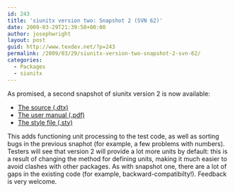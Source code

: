 ```yaml
---
id: 243
title: 'siunitx version two: Snapshot 2 (SVN 62)'
date: 2009-03-29T21:39:58+00:00
author: josephwright
layout: post
guid: http://www.texdev.net/?p=243
permalink: /2009/03/29/siunitx-version-two-snapshot-2-svn-62/
categories:
  - Packages
  - siunitx
---
```

As promised, a second snapshot of siunitx version 2 is now available:
<ul>
	<li><a href="http://www.texdev.net/wp-content/uploads/2009/03/siunitx.dtx">The source  (.dtx)</a></li>
	<li><a href="http://www.texdev.net/wp-content/uploads/2009/03/siunitx.pdf">The user manual (.pdf)</a></li>
	<li><a href="http://www.texdev.net/wp-content/uploads/2009/03/siunitx.sty">The style file  (.sty)</a></li>
</ul>
This adds functioning unit processing to the test code, as well as sorting bugs in the previous snaphot (for example, a few problems with numbers). Testers will see that version 2 will provide a lot more units by default: this is a result of changing the method for defining units, making it much easier to avoid clashes with other packages. As with snapshot one, there are a lot of gaps in the existing code (for example, backward-compatibilty!). Feedback is very welcome.
